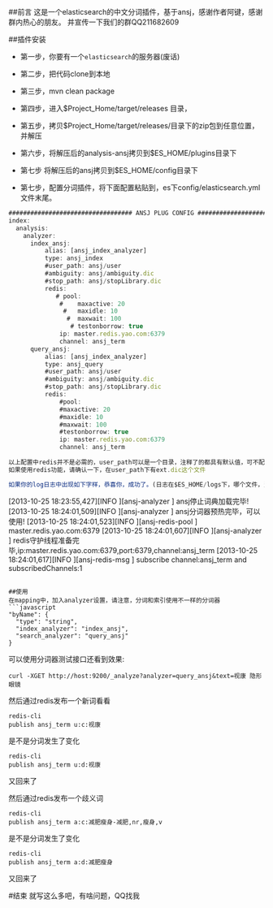 ##前言
这是一个elasticsearch的中文分词插件，基于ansj，感谢作者阿键，感谢群内热心的朋友。
并宣传一下我们的群QQ211682609

##插件安装

* 第一步，你要有一个`elasticsearch`的服务器(废话)

* 第二步，把代码clone到本地

* 第三步，mvn clean package

* 第四步，进入$Project_Home/target/releases 目录，

* 第五步，拷贝$Project_Home/target/releases/目录下的zip包到任意位置，并解压

* 第六步，将解压后的analysis-ansj拷贝到$ES_HOME/plugins目录下

* 第七步    将解压后的ansj拷贝到$ES_HOME/config目录下

* 第七步，配置分词插件，将下面配置粘贴到，es下config/elasticsearch.yml 文件末尾。
```javascript
################################## ANSJ PLUG CONFIG ################################
index:
  analysis:
    analyzer:
      index_ansj:
          alias: [ansj_index_analyzer]
          type: ansj_index
          #user_path: ansj/user
          #ambiguity: ansj/ambiguity.dic
          #stop_path: ansj/stopLibrary.dic
          redis:
             # pool: 
              #    maxactive: 20
               #   maxidle: 10
                #  maxwait: 100
                 # testonborrow: true
              ip: master.redis.yao.com:6379
              channel: ansj_term
      query_ansj:
          alias: [ansj_index_analyzer]
          type: ansj_query
          #user_path: ansj/user
          #ambiguity: ansj/ambiguity.dic
          #stop_path: ansj/stopLibrary.dic
          redis:
              #pool:
              #maxactive: 20
              #maxidle: 10
              #maxwait: 100
              #testonborrow: true
              ip: master.redis.yao.com:6379
              channel: ansj_term
         
以上配置中redis并不是必需的，user_path可以是一个目录，注释了的都具有默认值，可不配置
如果使用redis功能，请确认一下，在user_path下有ext.dic这个文件

如果你的log日志中出现如下字样，恭喜你，成功了。(日志在$ES_HOME/logs下，哪个文件，当然就是你的集群名称啦，知道的无视这段吧)
```
[2013-10-25 18:23:55,427][INFO ][ansj-analyzer            ] ansj停止词典加载完毕!
[2013-10-25 18:24:01,509][INFO ][ansj-analyzer            ] ansj分词器预热完毕，可以使用!
[2013-10-25 18:24:01,523][INFO ][ansj-redis-pool          ] master.redis.yao.com:6379
[2013-10-25 18:24:01,607][INFO ][ansj-analyzer            ] redis守护线程准备完毕,ip:master.redis.yao.com:6379,port:6379,channel:ansj_term
[2013-10-25 18:24:01,617][INFO ][ansj-redis-msg           ] subscribe channel:ansj_term and subscribedChannels:1
```

##使用
在mapping中，加入analyzer设置，请注意，分词和索引使用不一样的分词器
```javascript
"byName": {
  "type": "string",
  "index_analyzer": "index_ansj",
  "search_analyzer": "query_ansj"
}
```
可以使用分词器测试接口还看到效果:
```
curl -XGET http://host:9200/_analyze?analyzer=query_ansj&text=视康 隐形眼镜
```
然后通过redis发布一个新词看看
```
redis-cli
publish ansj_term u:c:视康

```
是不是分词发生了变化
```
redis-cli
publish ansj_term u:d:视康
```
又回来了

然后通过redis发布一个歧义词
```
redis-cli
publish ansj_term a:c:减肥瘦身-减肥,nr,瘦身,v

```
是不是分词发生了变化
```
redis-cli
publish ansj_term a:d:减肥瘦身
```
又回来了


#结束
就写这么多吧，有啥问题，QQ找我
